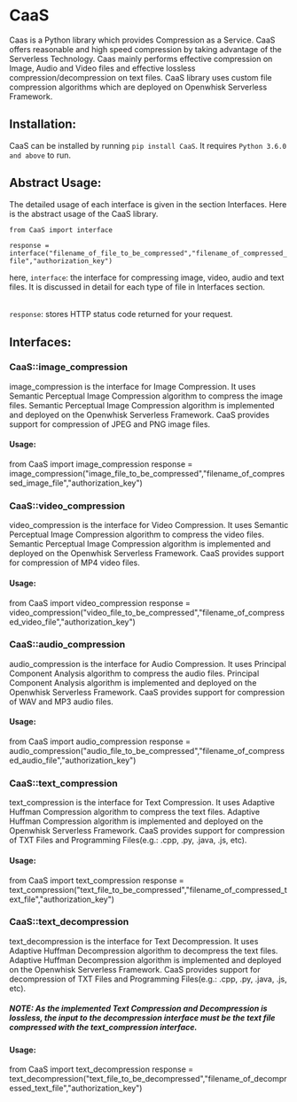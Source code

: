 # CaaS

Caas is a Python library which provides Compression as a Service. CaaS offers reasonable and high speed compression by taking advantage of the Serverless Technology. Caas mainly performs effective compression on Image, Audio and Video files and effective lossless compression/decompression on text files. CaaS library uses custom file compression algorithms which are deployed on Openwhisk Serverless Framework.

## Installation:

CaaS can be installed by running ` pip install CaaS `. It requires ` Python 3.6.0 and above ` to run. 

## Abstract Usage:

The detailed usage of each interface is given in the section Interfaces. Here is the abstract usage of the CaaS library.

` from CaaS import interface `

` response = interface("filename_of_file_to_be_compressed","filename_of_compressed_file","authorization_key") `

here,
` interface `: the interface for compressing image, video, audio and text files. It is discussed in detail for each type of file in Interfaces section.
######
` response `: stores HTTP status code returned for your request.  

## Interfaces:

### CaaS::image_compression
image_compression is the interface for Image Compression.
It uses Semantic Perceptual Image Compression algorithm to compress the image files.
Semantic Perceptual Image Compression algorithm is implemented and deployed on the Openwhisk Serverless Framework.
CaaS provides support for compression of JPEG and PNG image files.

#### Usage:
from CaaS import image_compression
response = image_compression("image_file_to_be_compressed","filename_of_compressed_image_file","authorization_key")


### CaaS::video_compression
video_compression is the interface for Video Compression.
It uses Semantic Perceptual Image Compression algorithm to compress the video files.
Semantic Perceptual Image Compression algorithm is implemented and deployed on the Openwhisk Serverless Framework.
CaaS provides support for compression of MP4 video files.

#### Usage:
from CaaS import video_compression
response = video_compression("video_file_to_be_compressed","filename_of_compressed_video_file","authorization_key")

### CaaS::audio_compression
audio_compression is the interface for Audio Compression.
It uses Principal Component Analysis algorithm to compress the audio files.
Principal Component Analysis algorithm is implemented and deployed on the Openwhisk Serverless Framework.
CaaS provides support for compression of WAV and MP3 audio files.

#### Usage:
from CaaS import audio_compression
response = audio_compression("audio_file_to_be_compressed","filename_of_compressed_audio_file","authorization_key")


### CaaS::text_compression
text_compression is the interface for Text Compression.
It uses Adaptive Huffman Compression algorithm to compress the text files.
Adaptive Huffman Compression algorithm is implemented and deployed on the Openwhisk Serverless Framework.
CaaS provides support for compression of TXT Files and Programming Files(e.g.: .cpp, .py, .java, .js, etc).

#### Usage:
from CaaS import text_compression
response = text_compression("text_file_to_be_compressed","filename_of_compressed_text_file","authorization_key")

### CaaS::text_decompression
text_decompression is the interface for Text Decompression.
It uses Adaptive Huffman Decompression algorithm to decompress the text files.
Adaptive Huffman Decompression algorithm is implemented and deployed on the Openwhisk Serverless Framework.
CaaS provides support for decompression of TXT Files and Programming Files(e.g.: .cpp, .py, .java, .js, etc).

##### NOTE: As the implemented Text Compression and Decompression is lossless, the input to the decompression interface must be the text file compressed with the text_compression interface.


#### Usage:
from CaaS import text_decompression
response = text_decompression("text_file_to_be_decompressed","filename_of_decompressed_text_file","authorization_key")


